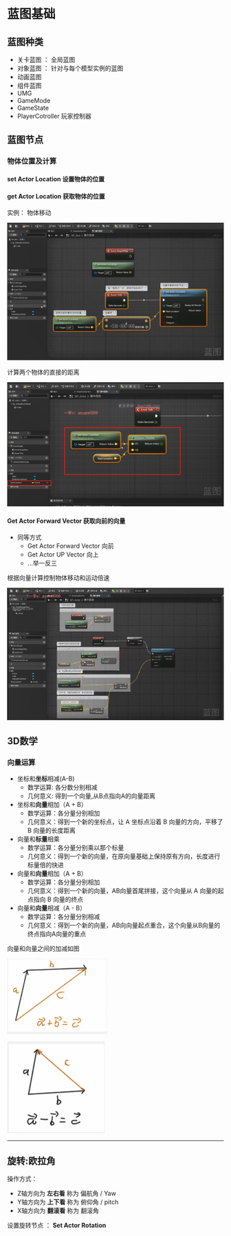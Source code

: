 # 蓝图基础

## 蓝图种类

- 关卡蓝图 ： 全局蓝图
- 对象蓝图 ： 针对与每个模型实例的蓝图
- 动画蓝图
- 组件蓝图
- UMG 
- GameMode
- GameState 
- PlayerCotroller 玩家控制器

## 蓝图节点

### 物体位置及计算

#### set Actor Location 设置物体的位置

#### get Actor Location 获取物体的位置

实例： 物体移动

![](https://raw.githubusercontent.com/gongjianOnline/ImgHosting/main/img/1723774740432.png)

计算两个物体的直接的距离

![](https://raw.githubusercontent.com/gongjianOnline/ImgHosting/main/img/1723778379955.png)

#### Get Actor Forward Vector 获取向前的向量

- 同等方式
  - Get Actor Forward Vector 向前
  - Get Actor UP Vector 向上
  - ...举一反三

根据向量计算控制物体移动和运动倍速

![](https://raw.githubusercontent.com/gongjianOnline/ImgHosting/main/img/a54a1d9a0dc536c0503e0ecb63524a4.png)

## 3D数学

### 向量运算

- 坐标和**坐标**相减(A-B)
  - 数学运算: 各分数分别相减
  - 几何意义: 得到一个向量,从B点指向A的向量距离
- 坐标和**向量**相加（A + B）
  - 数学运算：各分量分别相加
  - 几何意义：得到一个新的坐标点，让 A 坐标点沿着 B 向量的方向，平移了 B 向量的长度距离
- 向量和**标量**相乘
  - 数学运算：各分量分别乘以那个标量
  - 几何意义：得到一个新的向量，在原向量基础上保持原有方向，长度进行标量倍的快进
- 向量和**向量**相加（A + B）
  - 数学运算：各分量分别相加
  - 几何意义：得到一个新的向量，AB向量首尾拼接，这个向量从 A 向量的起点指向 B 向量的终点
- 向量和**向量**相减（A - B）
  - 数学运算：各分量分别相减
  - 几何意义：得到一个新的向量，AB向向量起点重合，这个向量从B向量的终点指向A向量的重点

向量和向量之间的加减如图

![](https://raw.githubusercontent.com/gongjianOnline/ImgHosting/main/img/1724029391111.png)

![](https://raw.githubusercontent.com/gongjianOnline/ImgHosting/main/img/1724029402585.png)

---

## 旋转:欧拉角

操作方式：

- Z轴方向为 **左右看** 称为 偏航角 / Yaw
- Y轴方向为 **上下看**  称为 俯仰角 / pitch
- X轴方向为 **翻滚看** 称为 翻滚角

设置旋转节点 ： **Set Actor Rotation**
